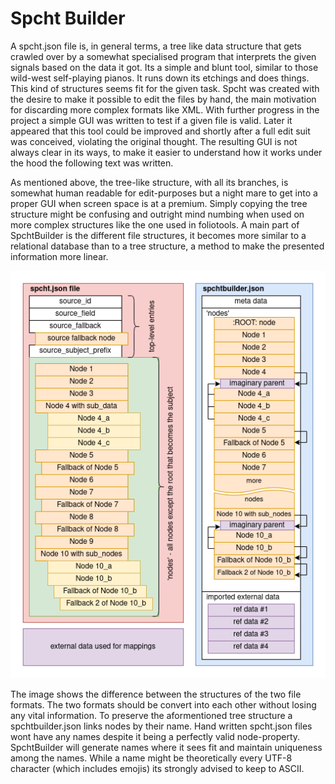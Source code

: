  

# Spcht Builder 

A spcht.json file is, in general terms, a tree like data structure that gets crawled over by a somewhat specialised program that interprets the given signals based on the data it got. Its a simple and blunt tool, similar to those wild-west self-playing pianos. It runs down its etchings and does things. This kind of structures seems fit for the given task. Spcht was created with the desire to make it possible to edit the files by hand, the main motivation for discarding more complex formats like XML. With further progress in the project a simple GUI was written to test if a given file is valid. Later it appeared that this tool could be improved and shortly after a full edit suit was conceived, violating the original thought. The resulting GUI is not always clear in its ways, to make it easier to understand how it works under the hood the following text was written.

As mentioned above, the tree-like structure, with all its branches, is somewhat human readable for edit-purposes but a night mare to get into a proper GUI when screen space is at a premium. Simply copying the tree structure might be confusing and outright mind numbing when used on more complex structures like the one used in foliotools. A main part of SpchtBuilder is the different file structures, it becomes more similar to a relational database than to a tree structure, a method to make the presented information more linear. 

![SpchtStructure](./SpchtStructure.png)

The image shows the difference between the structures of the two file formats. The two formats should be convert into each other without losing any vital information. To preserve the aformentioned tree structure a spchtbuilder.json links nodes by their name. Hand written spcht.json files wont have any names despite it being a perfectly valid node-property. SpchtBuilder will generate names where it sees fit and maintain uniqueness among the names. While a name might be theoretically every UTF-8 character (which includes emojis) its strongly advised to keep to ASCII.
